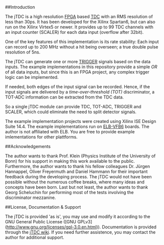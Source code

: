 ##Introduction

The jTDC is a high resolution [FPGA](https://en.wikipedia.org/wiki/Field-programmable_gate_array) based [TDC](https://en.wikipedia.org/wiki/Time-to-digital_converter) with an RMS resolution of less than 30ps. It has been developed for the Xilinx Spartan6, but can also run on the Xilinx Virtex5 or newer. It provides up to 99 TDC channels with an input counter (SCALER) for each data input (overflow after 32bit).

One of the key features of this implementation is its rate stability: Each input can record up to 200 MHz without a hit being overseen; a true double pulse resolution of 5ns.

The jTDC can generate one or more [TRIGGER](https://en.wikipedia.org/wiki/Trigger_(particle_physics)) signals based on the data inputs. The example implementations in this repository provide a simple *OR* of all data inputs, but since this is an FPGA project, any complex trigger logic can be implemented.

If needed, both edges of the input signal can be recorded. Hence, if the input signals are delivered by a *time-over-threshold (TOT)* discriminator, a TOT-ADC information can be extracted from the TDC data.

So a single jTDC module can provide TDC, TOT-ADC, TRIGGER and SCALER, which could eliminate the need to split detector signals.

The example implementation projects were created using Xilinx ISE Design Suite 14.4. The example implementations run on [ELB-VFB6](http://www.elbonn.de/cms/item.php?theme=elb-vme-vfb6&language=en) boards. The author is not affiliated with ELB. You are free to provide example imlementations for other plattforms.

##Acknowledgements

The author wants to thank Prof. Klein (Physics Institute of the University of Bonn) for his support in making this work available to the public. Furthermore, the author wants to thank his fellow colleagues Dr. Jürgen Hannappel, Oliver Freyermuth and Daniel Hammann for their important feedback during the developing process. The jTDC would not have been possible without the numerous coffee breaks, where many ideas and concepts have been born. Last but not least, the author wants to thank Georg Scheluchin for performing most of the tests involving the discriminator mezzanine.

##License, Documentation & Support

The jTDC is provided 'as is', you may use and modify it according to the GNU General Public License ([GNU GPLv3] (http://www.gnu.org/licenses/gpl-3.0.en.html)). Documentation is provided through the [jTDC wiki](https://github.com/jobisoft/jTDC/wiki). If you need further assistence, you may contact the author for additional support.
